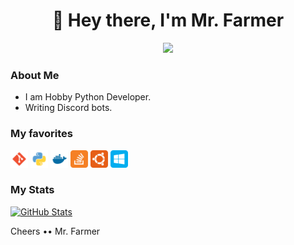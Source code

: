 <h1 align="center">👋 Hey there, I'm Mr. Farmer</h1>

<p align="center">
    <img src="https://visitor-badge.glitch.me/badge?page_id=Farmer198.Farmer198">
</p>

### About Me
- I am Hobby Python Developer.<br>
- Writing Discord bots.<br>

### My favorites
<p align="left">
  <img height="28" width="28" src="https://raw.githubusercontent.com/edent/SuperTinyIcons/master/images/svg/git.svg" />
  <img height="28" width="28" src="https://raw.githubusercontent.com/edent/SuperTinyIcons/master/images/svg/python.svg" />
  <img height="28" width="28" src="https://raw.githubusercontent.com/edent/SuperTinyIcons/master/images/svg/docker.svg" />
  <img height="28" width="28" src="https://raw.githubusercontent.com/edent/SuperTinyIcons/master/images/svg/stackoverflow.svg" />
  <img height="28" width="28" src="https://raw.githubusercontent.com/edent/SuperTinyIcons/master/images/svg/ubuntu.svg" />
  <img height="28" width="28" src="https://raw.githubusercontent.com/edent/SuperTinyIcons/master/images/svg/windows.svg" />
</p>

### My Stats
[![GitHub Stats](https://github-readme-stats.vercel.app/api?username=Farmer198&show_icons=true&theme=dark&bg_color=-,0F2027,203A43,2C5364&title_color=ebebeb&text_color=ebebeb)](https://github.com/Farmer198)

Cheers •• Mr. Farmer
